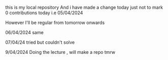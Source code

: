 this is my local repository
And i have made a change today just not to mark 0 contributions today i.e 05/04/2024

However I'll be regular from tomorrow onwards


06/04/2024 same

07/04/24 tried but couldn't solve

9/04/2024 Doing the lecture , will make a repo tmrw
